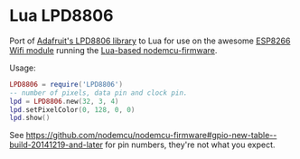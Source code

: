 Lua LPD8806
===========

Port of [Adafruit's LPD8806 library](https://github.com/adafruit/LPD8806) to Lua for use on the awesome [ESP8266 Wifi module](http://hackaday.com/2014/08/26/new-chip-alert-the-esp8266-wifi-module-its-5/) running the [Lua-based nodemcu-firmware](https://github.com/nodemcu/nodemcu-firmware).

Usage:

```lua
LPD8806 = require('LPD8806')
-- number of pixels, data pin and clock pin.
lpd = LPD8806.new(32, 3, 4)
lpd.setPixelColor(0, 128, 0, 0)
lpd.show()
```

See https://github.com/nodemcu/nodemcu-firmware#gpio-new-table--build-20141219-and-later for pin numbers, they're not what you expect.
